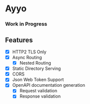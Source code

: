# Ayyo

### Work in Progress


## Features
- [x] HTTP2 TLS Only
- [x] Async Routing
    - [x] Nested Routing
- [x] Static Directory Serving
- [x] CORS
- [x] Json Web Token Support
- [x] OpenAPI documentation generation
    - [x] Request validation
    - [x] Response validation
